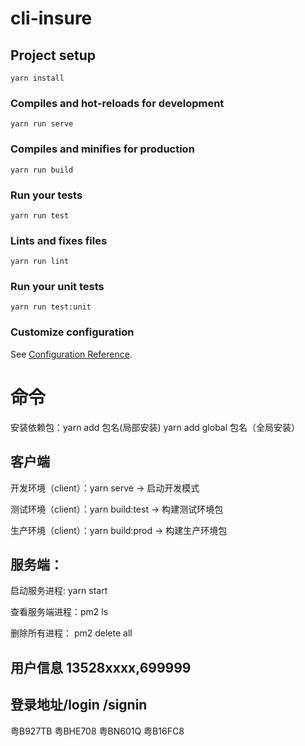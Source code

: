# cli-insure

## Project setup
```
yarn install
```

### Compiles and hot-reloads for development
```
yarn run serve
```

### Compiles and minifies for production
```
yarn run build
```

### Run your tests
```
yarn run test
```

### Lints and fixes files
```
yarn run lint
```

### Run your unit tests
```
yarn run test:unit
```

### Customize configuration
See [Configuration Reference](https://cli.vuejs.org/config/).


# 命令
安装依赖包：yarn add 包名(局部安装)  yarn add global 包名（全局安装）

## 客户端
开发环境（client）：yarn serve  -> 启动开发模式

测试环境（client）：yarn build:test -> 构建测试环境包   

生产环境（client）：yarn build:prod  -> 构建生产环境包

## 服务端：

启动服务进程: yarn start

查看服务端进程：pm2 ls

删除所有进程： pm2 delete all

## 用户信息 13528xxxx,699999
## 登录地址/login  /signin
粤B927TB
粤BHE708
粤BN601Q
粤B16FC8



